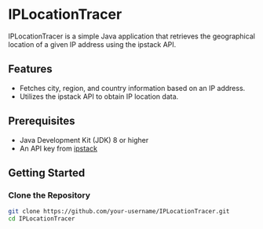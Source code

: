 # IPLocationTracer

IPLocationTracer is a simple Java application that retrieves the geographical location of a given IP address using the ipstack API.

## Features

- Fetches city, region, and country information based on an IP address.
- Utilizes the ipstack API to obtain IP location data.

## Prerequisites

- Java Development Kit (JDK) 8 or higher
- An API key from [ipstack](https://ipstack.com/)

## Getting Started

### Clone the Repository

```sh
git clone https://github.com/your-username/IPLocationTracer.git
cd IPLocationTracer

